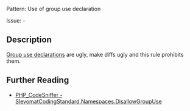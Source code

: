 Pattern: Use of group use declaration

Issue: -

## Description

[Group use declarations](https://wiki.php.net/rfc/group_use_declarations) are ugly, make diffs ugly and this rule prohibits them.

## Further Reading

* [PHP_CodeSniffer - SlevomatCodingStandard.Namespaces.DisallowGroupUse](https://github.com/slevomat/coding-standard/blob/master/doc/namespaces.md#slevomatcodingstandardnamespacesdisallowgroupuse)